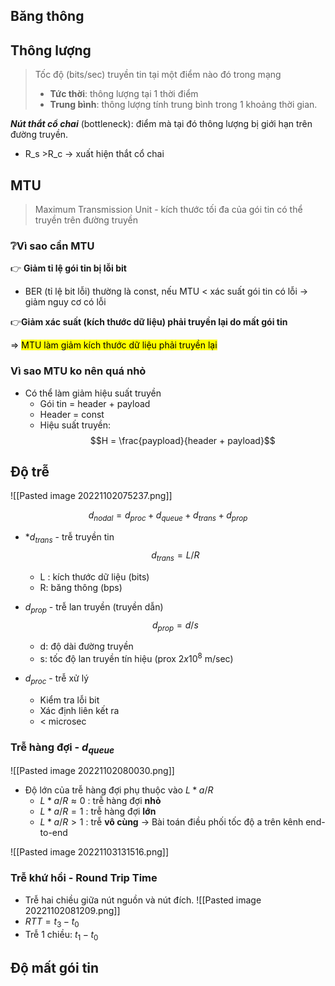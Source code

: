 ## Băng thông

## Thông lượng
> Tốc độ (bits/sec) truyền tin tại một điểm nào đó trong mạng
> - **Tức thời**: thông lượng tại 1 thời điểm
> - **Trung bình**: thông lượng tính trung bình trong 1 khoảng thời gian.

***Nút thắt cổ chai*** (bottleneck): điểm mà tại đó thông lượng bị giới hạn trên đường truyền.
* R_s >R_c -> xuất hiện thắt cổ chai

## MTU
> Maximum Transmission Unit - kích thước tối đa của gói tin có thể truyền trên đường truyền

### ❔Vì sao cần MTU
👉 **Giảm tỉ lệ gói tin bị lỗi bit**
- BER (tỉ lệ bit lỗi) thường là const, nếu MTU < xác suất gói tin có lỗi -> giảm nguy cơ có lỗi

👉**Giảm xác suất (kích thước dữ liệu) phải truyền lại do mất gói tin**

=> <mark> MTU làm giảm kích thước dữ liệu phải truyền lại</mark>

### Vì sao MTU ko nên quá nhỏ
* Có thể làm giảm hiệu suất truyền
	* Gói tin = header + payload
	* Header = const
	* Hiệu suất truyền: $$H = \frac{paypload}{header + payload}$$

## Độ trễ

![[Pasted image 20221102075237.png]]

$$d_{nodal} = d_{proc} + d_{queue} + d_{trans} + d_{prop}$$
* *$d_{trans}$ - trễ truyền tin
	$$d_{trans} = L/R$$
	- L : kích thước dữ liệu (bits)
	- R: băng thông (bps)

* $d_{prop}$ - trễ lan truyền (truyền dẫn)
	$$d_{prop} = d/s$$
	* d: độ dài đường truyền
	* s: tốc độ lan truyền tín hiệu (prox $2x10^8$ m/sec)

* $d_{proc}$ - trễ xử lý
	* Kiểm tra lỗi bit
	* Xác định liên kết ra
	* < microsec

### Trễ hàng đợi - $d_{queue}$

![[Pasted image 20221102080030.png]]
* Độ lớn của trễ hàng đợi phụ thuộc vào $L*a/R$
	* $L*a/R \approx 0$ : trễ hàng đợi **nhỏ**
	* $L*a/R = 1$ : trễ hàng đợi **lớn**
	* $L*a/R > 1$ : trễ **vô cùng**
-> Bài toán điều phối tốc độ a trên kênh end-to-end

![[Pasted image 20221103131516.png]]

### Trễ khứ hồi - Round Trip Time
* Trễ hai chiều giữa nút nguồn và nút đích.
![[Pasted image 20221102081209.png]]
* $RTT =t_3 - t_0$
* Trễ 1 chiều: $t_1 - t_0$

## Độ mất gói tin
